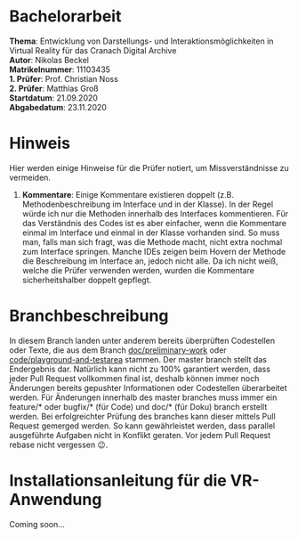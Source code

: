 # Bachelorarbeit
**Thema**: Entwicklung von Darstellungs- und Interaktionsmöglichkeiten in Virtual Reality für das Cranach Digital Archive  
**Autor**: Nikolas Beckel  
**Matrikelnummer**: 11103435  
**1. Prüfer**: Prof. Christian Noss  
**2. Prüfer**: Matthias Groß  
**Startdatum**: 21.09.2020  
**Abgabedatum**: 23.11.2020  

# Hinweis
Hier werden einige Hinweise für die Prüfer notiert, um Missverständnisse zu vermeiden.
1. **Kommentare**: Einige Kommentare existieren doppelt (z.B. Methodenbeschreibung im Interface und in der Klasse). In der Regel würde ich nur die Methoden innerhalb des Interfaces kommentieren. Für das Verständnis des Codes ist es aber einfacher, wenn die Kommentare einmal im Interface und einmal in der Klasse vorhanden sind. So muss man, falls man sich fragt, was die Methode macht, nicht extra nochmal zum Interface springen. Manche IDEs zeigen beim Hovern der Methode die Beschreibung im Interface an, jedoch nicht alle. Da ich nicht weiß, welche die Prüfer verwenden werden, wurden die Kommentare sicherheitshalber doppelt gepflegt. 

# Branchbeschreibung
In diesem Branch landen unter anderem bereits überprüften Codestellen oder Texte, die aus dem Branch [doc/preliminary-work](https://github.com/nikolasbeckel/Bachelorarbeit/tree/doc/preliminary-work) oder [code/playground-and-testarea](https://github.com/nikolasbeckel/Bachelorarbeit/tree/code/playground-and-test-area) stammen. Der master branch stellt das Endergebnis dar. Natürlich kann nicht zu 100% garantiert werden, dass jeder Pull Request vollkommen final ist, deshalb können immer noch Änderungen bereits gepushter Informationen oder Codestellen überarbeitet werden. Für Änderungen innerhalb des master branches muss immer ein feature/* oder bugfix/* (für Code) und doc/* (für Doku) branch erstellt werden. Bei erfolgreichter Prüfung des branches kann dieser mittels Pull Request gemerged werden. So kann gewährleistet werden, dass parallel ausgeführte Aufgaben nicht in Konflikt geraten. Vor jedem Pull Request rebase nicht vergessen 😉.

# Installationsanleitung für die VR-Anwendung
Coming soon...
